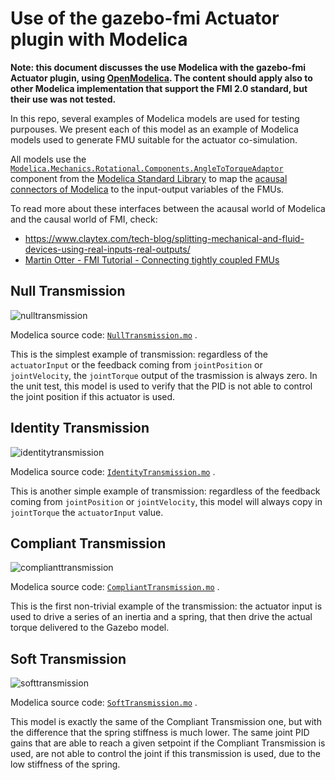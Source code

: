 # Use of the gazebo-fmi Actuator plugin with Modelica

**Note: this document discusses the use Modelica with the gazebo-fmi Actuator plugin, using [OpenModelica](https://openmodelica.org/). The content should apply also to other Modelica implementation that support the FMI 2.0 standard, but their use was not tested.**

In this repo, several examples of Modelica models are used for testing purpouses. We present each of this model as an example of Modelica models used to generate FMU suitable for the actuator co-simulation.

All models use the [`Modelica.Mechanics.Rotational.Components.AngleToTorqueAdaptor`](https://doc.modelica.org/help/Modelica_Mechanics_Rotational_Components.html#Modelica.Mechanics.Rotational.Components.AngleToTorqueAdaptor) component from
the [Modelica Standard Library](https://github.com/modelica/ModelicaStandardLibrary) to map the [acausal connectors of Modelica](http://book.xogeny.com/components/connectors/)
to the input-output variables of the FMUs.

To read more about these interfaces between the acausal world of Modelica and the causal world of FMI, check:
* https://www.claytex.com/tech-blog/splitting-mechanical-and-fluid-devices-using-real-inputs-real-outputs/
* [Martin Otter - FMI Tutorial - Connecting tightly coupled FMUs](https://github.com/robotology-playground/gazebo-fmi/files/2195839/11_TigtlyConnectedFMUs.pdf)


## Null Transmission
![nulltransmission](https://user-images.githubusercontent.com/1857049/42735230-afa799ba-8850-11e8-875e-7e9952be0b3e.png)

Modelica source code: [`NullTransmission.mo`](../test/NullTransmission.mo) .

This is the simplest example of transmission: regardless of the `actuatorInput` or the feedback coming from `jointPosition`
or `jointVelocity`, the `jointTorque` output of the trasmission is always zero. In the unit test, this model
is used to verify that the PID is not able to control the joint position if this actuator is used.




## Identity Transmission
![identitytransmission](https://user-images.githubusercontent.com/1857049/42735229-af8172e4-8850-11e8-9d40-5674802087e7.png)

Modelica source code: [`IdentityTransmission.mo`](../test/IdentityTransmission.mo) .


This is another simple example of transmission: regardless of the feedback coming from `jointPosition`
or `jointVelocity`, this model will always copy in `jointTorque` the `actuatorInput` value.

## Compliant Transmission
![complianttransmission](https://user-images.githubusercontent.com/1857049/42735228-af5bf096-8850-11e8-9093-3e2ee4a49b80.png)

Modelica source code: [`CompliantTransmission.mo`](../test/CompliantTransmission.mo) .

This is the first non-trivial example of the transmission: the actuator input is used to drive a series of an inertia and a spring,
that then drive the actual torque delivered to the Gazebo model.

## Soft Transmission
![softtransmission](https://user-images.githubusercontent.com/1857049/42735226-ae968b94-8850-11e8-96e3-ec2ac2cb665d.png)

Modelica source code: [`SoftTransmission.mo`](../test/SoftTransmission.mo) .

This model is exactly the same of the Compliant Transmission one, but with the difference that the spring stiffness is much lower.
The same joint PID gains that are able to reach a given setpoint if the Compliant Transmission is used, are not able to control
the joint if this transmission is used, due to the low stiffness of the spring.




